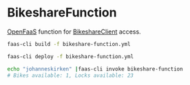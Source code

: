 BikeshareFunction
===

[OpenFaaS](https://www.openfaas.com/) function for [BikeshareClient](https://github.com/andmos/BikeshareClient) access.

```bash
faas-cli build -f bikeshare-function.yml

faas-cli deploy -f bikeshare-function.yml

echo "johanneskirken" |faas-cli invoke bikeshare-function
# Bikes available: 1, Locks available: 23
```